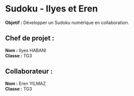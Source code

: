 <h1>Sudoku - Ilyes et Eren</h1>

<p><strong>Objetif :</strong> Développer un Sudoku numérique en collaboration.</p>

<h2>Chef de projet :</h2> 
<p>
	<strong>Nom :</strong> Ilyes HABANI<br />
	<strong>Classe :</strong> TG3
</p>

<h2>Collaborateur :</h2>

<p>
	<strong>Nom :</strong> Eren YILMAZ<br />
	<strong>Classe :</strong> TG3
</p>
